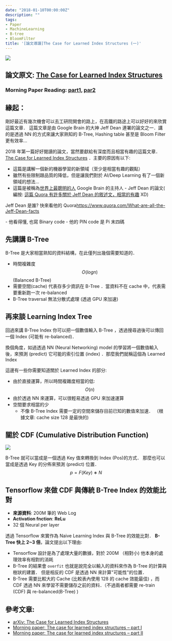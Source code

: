 ```yaml
---
date: "2018-01-10T00:00:00Z"
description: ""
tags:
- Paper
- MachineLearning
- B-tree
- BloomFilter
title: '[論文導讀]The Case for Learned Index Structures (一)'
---
```




![](https://adriancolyer.files.wordpress.com/2018/01/learned-index-fig-1.jpeg?w=520&zoom=2)

## 論文原文: [The Case for Learned Index Structures](https://arxiv.org/abs/1712.01208)

### **Morning Paper Reading**: [part1](https://blog.acolyer.org/2018/01/08/the-case-for-learned-index-structures-part-i/), [par2](https://blog.acolyer.org/2018/01/09/the-case-for-learned-index-structures-part-ii/)

## 緣起：

剛好最近有幾次機會可以去工研院開會的路上，在高鐵的路途上可以好好的來欣賞這篇文章． 這篇文章是由 Google Brain 的大神 Jeff Dean 連署的論文之一．講的是透過 NN 的方式來讓大家熟知的 B-Tree, Hashing table 甚至是 Bloom Filter 更有效率...

2018 年第一篇好好閱讀的論文，當然要獻給有深度而且相當有趣的這篇文章．[The Case for Learned Index Structures](https://arxiv.org/abs/1712.01208) ．主要的原因有以下:

- 這篇是講解一個新的機器學習的新領域（至少是相當有趣的觀點）
- 雖然有些限制跟品質的降低，但是讓我們對於 AI/Deep Learning 有了一個新領域的想法...
- 這篇是被稱為[世界上最聰明的人](https://www.quora.com/What-are-all-the-Jeff-Dean-facts) Google Brain 的主持人 - Jeff Dean 的論文( 編按: [這篇 Quora 有許多關於 Jeff Dean 的敘述文，相當的有趣](https://www.quora.com/What-are-all-the-Jeff-Dean-facts)  XD)

Jeff Dean 是誰? 快來看他的 Quora<https://www.quora.com/What-are-all-the-Jeff-Dean-facts>

\- 他看得懂, 也寫 Binary code
\- 他的 PIN code 是 Pi 末四碼

## 先講講 B-Tree 

B-Tree 是大家相當熟知的資料結構，在此僅列出幾個需要知道的．

- 時間複雜度 $$ O(log n) $$  (Balanced B-Tree)
- 需要空間(cache) 代表存多少資訊在 B-Tree ．當資料不在 cache 中，代表需要重新跑一次 re-balanced
- B-Tree traversal 無法分散式處理 (透過 GPU 來加速)

## 再來談 Learning Index Tree

回過來講 B-Tree Index 你可以把一個數值輸入 B-Tree ，透過搜尋過後可以傳回一個 Index (可能有 re-balanced)．

換個角度，如過透過 NN (Neural Networking) model 的學習將一個數值輸入後，來預測 (predict) 它可能的索引位置 (index) ．那麼我們就稱這個為 Learned Index 

這邊有一些你需要知道關於 Learned Index 的部分:

- 由於直接運算，所以時間複雜度相當的低:  $$O(n)$$ 
- 由於透過 NN 來運算，可以很輕易透過 GPU 來加速運算
- 空間要求相當的少 
  - 不像 B-Tree Index 需要一定的空間來儲存目前已知的數值來加速． （根據文章: cache size 128 是最快的)

## 關於 CDF (Cumulative Distribution Function)

![](https://adriancolyer.files.wordpress.com/2018/01/learned-index-fig-2.jpeg?w=520&zoom=2)

B-Tree 就可以當成是一個透過 Key 值來轉換到 Index (Pos)的方式． 那麼也可以當成是透過 Key 的分佈來預測 (predict) 位置．
$$
p = F(Key) ∗ N
$$

##  Tensorflow 來做 CDF 與傳統 B-Tree Index 的效能比對

- **來源資料**: 200M 筆的 Web Log
- **Activation fnction**: **ReLu**
- 32 個 Neural per layer

透過 Tensorflow 來實作為 Naive Learning Index 與 B-Tree 的效能比對． **B-Tree 快上 2~3 倍**，論文提出以下理由:

- Tensorflow 設計是為了處理大量的數據，對於 200M （相對小) 他本身的處理效率有相對的消耗
- B-Tree 的結果會 `overfit` 也就是說完全以輸入的資料來作為 B-Tree 的計算與樹狀的建置． 但是相反的 CDF 是透過 NN 來計算"可能性"的位置．
- B-Tree 需要比較大的 Cache (比較表內使用 128 的 cache 效能最佳) ，而 CDF 透過 NN 來學習不需要儲存之前的資料．（不過兩者都需要 re-train (CDF) 與 re-balanced(B-Tree) )

## 參考文章:

- [arXiv: The Case for Learned Index Structures](https://arxiv.org/abs/1712.01208)
- [Morning paper: The case for learned index structures – part I](https://blog.acolyer.org/2018/01/08/the-case-for-learned-index-structures-part-i/)
- [Morning paper: The case for learned index structures – part II](https://blog.acolyer.org/2018/01/09/the-case-for-learned-index-structures-part-ii/)